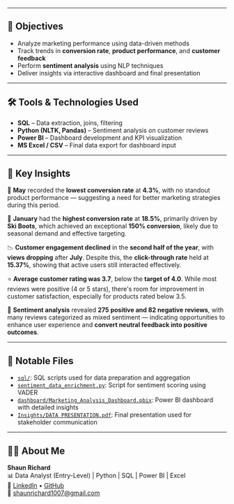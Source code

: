 
---

## 🎯 Objectives

- Analyze marketing performance using data-driven methods
- Track trends in **conversion rate**, **product performance**, and **customer feedback**
- Perform **sentiment analysis** using NLP techniques
- Deliver insights via interactive dashboard and final presentation

---

## 🛠 Tools & Technologies Used

- **SQL** – Data extraction, joins, filtering  
- **Python (NLTK, Pandas)** – Sentiment analysis on customer reviews  
- **Power BI** – Dashboard development and KPI visualization  
- **MS Excel / CSV** – Final data export for dashboard input

---

## 📌 Key Insights

🔻 **May** recorded the **lowest conversion rate** at **4.3%**, with no standout product performance — suggesting a need for better marketing strategies during this period.

🚀 **January** had the **highest conversion rate** at **18.5%**, primarily driven by **Ski Boots**, which achieved an exceptional **150% conversion**, likely due to seasonal demand and effective targeting.

📉 **Customer engagement declined** in the **second half of the year**, with **views dropping** after **July**. Despite this, the **click-through rate** held at **15.37%**, showing that active users still interacted effectively.

⭐ **Average customer rating was 3.7**, below the **target of 4.0**. While most reviews were positive (4 or 5 stars), there's room for improvement in customer satisfaction, especially for products rated below 3.5.

💬 **Sentiment analysis** revealed **275 positive and 82 negative reviews**, with many reviews categorized as mixed sentiment — indicating opportunities to enhance user experience and **convert neutral feedback into positive outcomes**.


---

## 📂 Notable Files

- [`sql/`](./sql/): SQL scripts used for data preparation and aggregation  
- [`sentiment_data_enrichment.py`](./python/sentiment_data_enrichment.py): Script for sentiment scoring using VADER  
- [`dashboard/Marketing_Analysis_Dashboard.pbix`](./dashboard/Marketing_Analysis_Dashboard.pbix): Power BI dashboard with detailed insights  
- [`Insights/DATA PRESENTATION.pdf`](./Insights/DATA_PRESENTATION.pdf): Final presentation used for stakeholder communication

---

## 🙋‍♂️ About Me

**Shaun Richard**  
📊 Data Analyst (Entry-Level) | Python | SQL | Power BI | Excel  
🔗 [LinkedIn](https://www.linkedin.com/in/shaun-richard-b79a38288) • [GitHub](https://github.com/ShaunR007)  
📧 shaunrichard1007@gmail.com  
